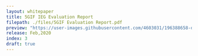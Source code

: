 ```yaml
---
layout: whitepaper
title: 5GIF IEG Evaluation Report
filepath: ./files/5GIF Evaluation Report.pdf
preview: "https://user-images.githubusercontent.com/4603031/196388658-dc2351be-85e3-48ef-86fd-2ac114bd7ac0.png"
release: Feb,2020
index: 3
draft: true
---
```

